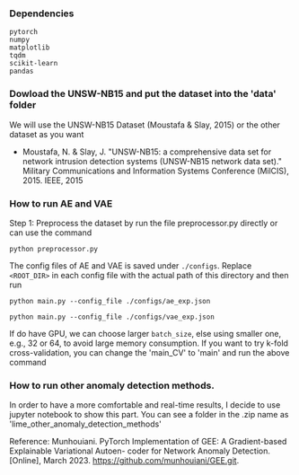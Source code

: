 ### Dependencies
```
pytorch
numpy
matplotlib
tqdm
scikit-learn
pandas
```
### Dowload the UNSW-NB15 and put the dataset into the 'data' folder
We will use the UNSW-NB15 Dataset (Moustafa & Slay, 2015) or the other dataset as you want
- Moustafa, N. & Slay, J. "UNSW-NB15: a comprehensive data set for network intrusion detection systems (UNSW-NB15 network data set)." Military Communications and Information Systems Conference (MilCIS), 2015. IEEE, 2015
### How to run AE and VAE
Step 1:
Preprocess the dataset by run the file preprocessor.py directly
or can use the command
```shell
python preprocessor.py
```

The config files of AE and VAE is saved under `./configs`.
Replace `<ROOT_DIR>` in each config file with the actual path of this
directory and then run
```shell
python main.py --config_file ./configs/ae_exp.json
```
```shell
python main.py --config_file ./configs/vae_exp.json
```
If do have GPU, we can choose larger `batch_size`, else using smaller one,
e.g., 32 or 64, to avoid large memory consumption.
If you want to try k-fold cross-validation, you can change the 'main_CV' to 'main'
and run the above command

### How to run other anomaly detection methods.
In order to have a more comfortable and real-time results,
I decide to use jupyter notebook to show this part. 
You can see a folder in the .zip name as 'lime_other_anomaly_detection_methods'


Reference:
Munhouiani. PyTorch Implementation of GEE: A Gradient-based Explainable Variational Autoen-
coder for Network Anomaly Detection. [Online], March 2023. https://github.com/munhouiani/GEE.git.
